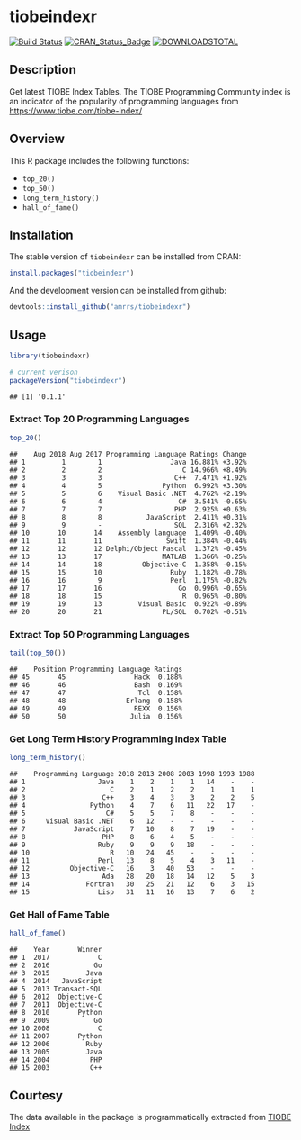 
# tiobeindexr

[![Build
Status](https://travis-ci.org/amrrs/tiobeindexr.svg?branch=master)](https://travis-ci.org/amrrs/tiobeindexr)
[![CRAN\_Status\_Badge](http://www.r-pkg.org/badges/version/tiobeindexr)](https://cran.r-project.org/package=tiobeindexr) [![DOWNLOADSTOTAL](https://cranlogs.r-pkg.org/badges/grand-total/tiobeindexr)](https://cranlogs.r-pkg.org/badges/grand-total/tiobeindexr)


## Description

Get latest TIOBE Index Tables. The TIOBE Programming Community index is
an indicator of the popularity of programming languages from
<https://www.tiobe.com/tiobe-index/>

## Overview

This R package includes the following functions:

  - `top_20()`
  - `top_50()`
  - `long_term_history()`
  - `hall_of_fame()`

## Installation

The stable version of `tiobeindexr` can be installed from CRAN:

``` r
install.packages("tiobeindexr")
```

And the development version can be installed from github:

``` r
devtools::install_github("amrrs/tiobeindexr")
```

## Usage

``` r
library(tiobeindexr)

# current verison
packageVersion("tiobeindexr")
```

    ## [1] '0.1.1'

### Extract Top 20 Programming Languages

``` r
top_20()
```

    ##    Aug 2018 Aug 2017 Programming Language Ratings Change
    ## 1         1        1                 Java 16.881% +3.92%
    ## 2         2        2                    C 14.966% +8.49%
    ## 3         3        3                  C++  7.471% +1.92%
    ## 4         4        5               Python  6.992% +3.30%
    ## 5         5        6    Visual Basic .NET  4.762% +2.19%
    ## 6         6        4                   C#  3.541% -0.65%
    ## 7         7        7                  PHP  2.925% +0.63%
    ## 8         8        8           JavaScript  2.411% +0.31%
    ## 9         9        -                  SQL  2.316% +2.32%
    ## 10       10       14    Assembly language  1.409% -0.40%
    ## 11       11       11                Swift  1.384% -0.44%
    ## 12       12       12 Delphi/Object Pascal  1.372% -0.45%
    ## 13       13       17               MATLAB  1.366% -0.25%
    ## 14       14       18          Objective-C  1.358% -0.15%
    ## 15       15       10                 Ruby  1.182% -0.78%
    ## 16       16        9                 Perl  1.175% -0.82%
    ## 17       17       16                   Go  0.996% -0.65%
    ## 18       18       15                    R  0.965% -0.80%
    ## 19       19       13         Visual Basic  0.922% -0.89%
    ## 20       20       21               PL/SQL  0.702% -0.51%

### Extract Top 50 Programming Languages

``` r
tail(top_50())
```

    ##    Position Programming Language Ratings
    ## 45       45                 Hack  0.188%
    ## 46       46                 Bash  0.169%
    ## 47       47                  Tcl  0.158%
    ## 48       48               Erlang  0.158%
    ## 49       49                 REXX  0.156%
    ## 50       50                Julia  0.156%

### Get Long Term History Programming Index Table

``` r
long_term_history()
```

    ##    Programming Language 2018 2013 2008 2003 1998 1993 1988
    ## 1                  Java    1    2    1    1   14    -    -
    ## 2                     C    2    1    2    2    1    1    1
    ## 3                   C++    3    4    3    3    2    2    5
    ## 4                Python    4    7    6   11   22   17    -
    ## 5                    C#    5    5    7    8    -    -    -
    ## 6     Visual Basic .NET    6   12    -    -    -    -    -
    ## 7            JavaScript    7   10    8    7   19    -    -
    ## 8                   PHP    8    6    4    5    -    -    -
    ## 9                  Ruby    9    9    9   18    -    -    -
    ## 10                    R   10   24   45    -    -    -    -
    ## 11                 Perl   13    8    5    4    3   11    -
    ## 12          Objective-C   16    3   40   53    -    -    -
    ## 13                  Ada   28   20   18   14   12    5    3
    ## 14              Fortran   30   25   21   12    6    3   15
    ## 15                 Lisp   31   11   16   13    7    6    2

### Get Hall of Fame Table

``` r
hall_of_fame()
```

    ##    Year       Winner
    ## 1  2017            C
    ## 2  2016           Go
    ## 3  2015         Java
    ## 4  2014   JavaScript
    ## 5  2013 Transact-SQL
    ## 6  2012  Objective-C
    ## 7  2011  Objective-C
    ## 8  2010       Python
    ## 9  2009           Go
    ## 10 2008            C
    ## 11 2007       Python
    ## 12 2006         Ruby
    ## 13 2005         Java
    ## 14 2004          PHP
    ## 15 2003          C++

## Courtesy

The data available in the package is programmatically extracted from
[TIOBE Index](https://www.tiobe.com/tiobe-index/)
